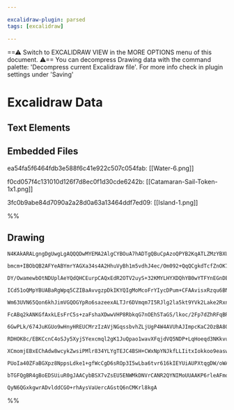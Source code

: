 ```yaml
---

excalidraw-plugin: parsed
tags: [excalidraw]

---
```

==⚠  Switch to EXCALIDRAW VIEW in the MORE OPTIONS menu of this document. ⚠== You can decompress Drawing data with the command palette: 'Decompress current Excalidraw file'. For more info check in plugin settings under 'Saving'


# Excalidraw Data

## Text Elements
## Embedded Files
ea54fa5f6464fdb3e588f6c41e922c507c054fab: [[Water-6.png]]

f0cd057f4c131010d126f7d8ec0f1d30cde6242b: [[Catamaran-Sail-Token-1x1.png]]

3fc0b9abe84d7090a2a28d0a63a13464ddf7ed09: [[Island-1.png]]

%%
## Drawing
```compressed-json
N4KAkARALgngDgUwgLgAQQQDwMYEMA2AlgCYBOuA7hADTgQBuCpAzoQPYB2KqATLZMzYBXUtiRoIACyhQ4zZAHoFAc0JRJQgEYA6bGwC2CgF7N6hbEcK4OCtptbErHALRY8RMpWdx8Q1TdIEfARcZgRmBShcZQUebQAObQBmGjoghH0EDihmbgBtcDBQMBKIEm4IIwBBACFnYgApAEYhAHl9AEUOgGEAUQAVADl+gH0a+IbUkshYRArCfWikflLM

bmcm+IBObQB2AFYeABYmrYAGXa34s4A2HhuVyBh1m5vdhJ4ec/Om092+QqQCgkdTcfZnOK7I5bJJJE6fN48JKPKQIQjKaTcI5JM7aV5NV43GEXGFHI4o6zKYLcM4o5hQUhsADWCG6bHwbFIFQZ1mYcFwgWyU1Kmlw2CZykZQg4xDZHK5Eh5HD5AqyUGFkAAZoR8PgAMqwakSSRijSBDUQemMlkAdRBkm4TTpDOZCANMCN6EEHgtUoxHHCuTQTsBE

DY/OwamewbOtNDUplAeYQdQHCEurpCAQxEdR2OTV2uyS+32KMYLHYXDQhYB0wYTFYnEGnDEjv2SRutwhNxDdaEcGIuCg2cdRfi/yS8VO11rpUIzAAIulhzm0JqCGEUZLhHAAJLEFN5AC6KM0whlvWCmWyh5PoaIHCZ3DTGfvbHFI7QDKECBR2uC+4VCE+xHOu+yajcRyQZqxCaEkCD7PE8QQdgJwIFsnzYOCuzYGcIHrpoFrMO44ioAU0xgL20xN

ICd51oQMpYBUABaRgWpq5CZIBaAvvgzpDkIKYQIgMoMcoFrYIycDPum+CFAAvisxRzqu6BNB0/QABIAFbdMoWwWrMpFlIsyjLKGaxoBs47aL8txTk02JwnhuwotGqDOEiOzHFBZxJDwfnXPEIEosCxCgmg4JxnWkhohi6poHmiQ4jcJZNF8uzbPEkEUhwVKkdFpRWq6cqcty5DKvygrqqeYoSgmsrsmVioVSq1XsTq+qGsZJrYGa5l1sVtr2o6zr

Wm63UVN65Qon6khJimVGQOGYpRo6sazeexALTJr6DVmqm7I5RJlg2la5kt9YVk2Lake2RxnFsWypciob9oOK6jpOE7xDwTT+VsKLzkuwSfWuG6/qG279vut6nltl4ZGqcP3gxT48bJKIch+qnfpDdb/gg3HoMBoG4OBkHQbB8GIchNyoU06GYdhuH4bghF0iR+SApRjyUbRQOMZZ6C4Gc7GcUTqm8fxUCCRUImOHlElSbtcklIphTKZA5QSPQbAw

FcABq2kANKGfAxkLEsFrC5s+zaFshaXDwwVHP8RbkqG7nOEhSTaGS/lkoc/2Fp7dZhRFqBRSisXopiiWwtoPDghhuwXGcRz7EWpahpSnqFQILosqVCroEqbVqhaoritDMol+VvJVZXf6de6npSKaIgDUVRcIHa4UOsGY2um3xnTTmm1+PNgajaGK2RrA60FxADU7Rje1FQdYIlgcp3XVWvBQnvjYcM2HCtsGR1nNsx2uW9A5Dp+qAFt9SKZX5SSA

6GwPLk/674JuKGUo9wHnyHREUCMrzIzAVjNGqssbvhZLjUgP4W4AVUhAJImpcKaC2OzBA8QjjEDTucXAPAyHxGIGcXANwki4H+lBIhxBNS7GzI9IiXM0DkWonzGi0xwHayFhUMh4tcBcSlpjUM9IBJCQVmJZW4ZVYKSUt/DBHAOAAEdehPS2E0c2cwJBWzMjbbgf0bgJH+giI6WwQK7FoW5F4Wwjh7ACt2K4HZk5h1KBHQez99hNG0P4z42F2wXC

RDHOK8c/EBKCcnC4oSJy5XyjSYexcmql2gK1JuQpao1wavXFqjdVQ5NDP+LqHoeqd3NKkvuI0h5SN7qPKa7IZrxmEP6Ge9S6zzzWjGZeq9OmpkkftJ+SJYQPFDOWE+YJP7H0rGfC+qBMr3CdlnFE71H6qRfjCRyTQs54QmfRRcv9VL/0AXWaGICUZ1jPNKYgiNrw5BgajR88C3w424Gc/GpRCbEwgJqM42AqFZ01EcbA/0mhnEhcQdKNwWHEHiAg

XCmomjEBxEChAdw8wcykZwsiPMlr834YLYgTEJC4BSH+CWxNpYNJkfLLIitxIokkoo9easwDyXAHRCAuA4BwANI/bgyloCxUyBUQcpAnwrAYIQBAFAah1Vro1eUFQADEmpNVauFBAbAIhqq7mHPoA040CnoDVYzS13ddX6rVIajIiq8lbTNZkop7UZV6tIAao1AAxVuk0JDjx1Z671GQTWun7pHWcNqvV2qNeGlkTTA0tInoUGNob9AACV2nT2TL

PUoIa40ZFaBGXpz8NppsLdke1+gfWcCgD6sROp3I5wLba6tvr616kIEYUiAUPXtqgDW/oWAoBVCIMoA+EBgiahqpWwdNbBWkDHV6tgFBYq4AkRvdNRb9C9BlFUVd66QgYIFIyKgA7Y0doyIe89/QLYVAajq4ijJdQAA0sTvB4IWG48RJyp07P4rxlpWW6gAJqOmODsMk6Vv1wY8TKowbADDCsmQQH8jpbI3zdso+dV6h1GuzXcte6An0yslCQbtv

bTGFQgBR4gBoEDSUiuR0gJAACybBSX7vZsEU5ENWMkDNVrCANR2QYNIMoUUAAKP6rleAFmoAp+TuJ9gAEoLSZoQModMApH1SdwLJnESmkS0l4MZ1AqmNO4bbfhhNCAS1QErCmWlPyJZacYmxpWaARNZF40/PGLKiDMdQIF0MHAxGkTC90oQUAHxRZQQgGzy1NDaSRTkPUEW4Cce4xFzQfHPkCbTWKJzjB+jIfwKhusRkprpGwE5zgElBJQAMPegx

QyN6QGxkgwrADvlddCGO+rhAysVaUercAGstQ6nCMKrl8kgA
```
%%